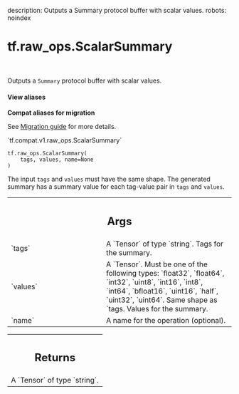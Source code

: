 description: Outputs a Summary protocol buffer with scalar values.
robots: noindex

# tf.raw_ops.ScalarSummary

<!-- Insert buttons and diff -->

<table class="tfo-notebook-buttons tfo-api nocontent" align="left">

</table>



Outputs a `Summary` protocol buffer with scalar values.


<section class="expandable">
  <h4 class="showalways">View aliases</h4>
  <p>
<b>Compat aliases for migration</b>
<p>See
<a href="https://www.tensorflow.org/guide/migrate">Migration guide</a> for
more details.</p>
<p>`tf.compat.v1.raw_ops.ScalarSummary`</p>
</p>
</section>

<pre class="devsite-click-to-copy prettyprint lang-py tfo-signature-link">
<code>tf.raw_ops.ScalarSummary(
    tags, values, name=None
)
</code></pre>



<!-- Placeholder for "Used in" -->

The input `tags` and `values` must have the same shape.  The generated summary
has a summary value for each tag-value pair in `tags` and `values`.

<!-- Tabular view -->
 <table class="responsive fixed orange">
<colgroup><col width="214px"><col></colgroup>
<tr><th colspan="2"><h2 class="add-link">Args</h2></th></tr>

<tr>
<td>
`tags`<a id="tags"></a>
</td>
<td>
A `Tensor` of type `string`. Tags for the summary.
</td>
</tr><tr>
<td>
`values`<a id="values"></a>
</td>
<td>
A `Tensor`. Must be one of the following types: `float32`, `float64`, `int32`, `uint8`, `int16`, `int8`, `int64`, `bfloat16`, `uint16`, `half`, `uint32`, `uint64`.
Same shape as `tags.  Values for the summary.
</td>
</tr><tr>
<td>
`name`<a id="name"></a>
</td>
<td>
A name for the operation (optional).
</td>
</tr>
</table>



<!-- Tabular view -->
 <table class="responsive fixed orange">
<colgroup><col width="214px"><col></colgroup>
<tr><th colspan="2"><h2 class="add-link">Returns</h2></th></tr>
<tr class="alt">
<td colspan="2">
A `Tensor` of type `string`.
</td>
</tr>

</table>

